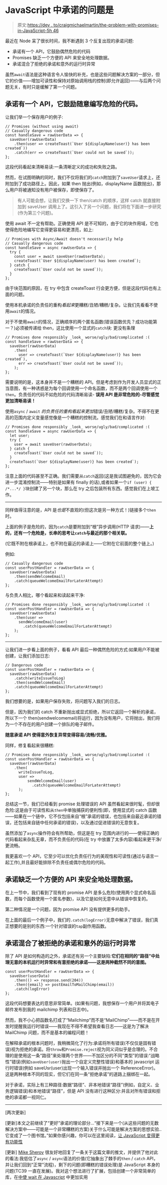 # JavaScript 中承诺的问题是

> 原文:[https://dev . to/craigmichaelmartin/the-problem-with-promises-in-JavaScript-5h 46](https://dev.to/craigmichaelmartin/the-problem-with-promises-in-javascript-5h46)

最近在 Node 呆了很长时间，我不断遇到 3 个反复出现的承诺问题:

*   承诺有一个 API，它鼓励偶然危险的代码
*   Promises 缺乏一个方便的 API 来安全地处理数据。
*   承诺混合了拒绝的承诺和意外的运行时异常

虽然`await`语法是这种语言令人愉快的补充，也是这些问题解决方案的一部分，但它的价值——增加可读性和保持对原始调用栈的控制(即允许返回)——与后两个问题无关，有时只是缓解了第一个问题。

## 承诺有一个 API，它鼓励随意编写危险的代码。

让我们举一个保存用户的例子:

```
// Promises (without using await)
// Casually dangerous code
const handleSave = rawUserData => {
  saveUser(rawUserData)
    .then(user => createToast(`User ${displayName(user)} has been created`))
    .catch(err => createToast(`User could not be saved`));
}; 
```

这段代码看起来清晰易读:一条清晰定义的成功和失败之路。

然而，在试图明确的同时，我们不仅将我们的`catch`附加到了`saveUser`请求上，还附加到了成功路径上。因此，如果 then 抛出(例如，displayName 函数抛出)，那么用户将被通知没有用户被保存，即使保存了。

> 有人可能会想，让我们交换一下 then/catch 的顺序，这样 catch 就直接附加到 saveUser 调用上了。这引入了另一个问题，我们将在下面进一步研究(作为第三个问题)。

使用 await 不一定有帮助。正确使用 API 是不可知的，由于它的块作用域，它也使得危险地编写它变得更容易和更漂亮，如上:

```
// Promises with Async/Await doesn't necessarily help
// Casually dangerous code
const handleSave = async rawUserData => {
  try {
    const user = await saveUser(rawUserData);
    createToast(`User ${displayName(user) has been created`);
  } catch {
    createToast(`User could not be saved`));
  }
}; 
```

由于块范围的原因，在 try 中包含 createToast 行会更方便，但是这段代码也有上面的问题。

使用本机承诺的负责任的重构*看起来*更糟糕/丑陋/糟糕/复杂。让我们先看看不使用`await`的情况。

对于不使用`await`的情况，正确顺序的两个匿名函数(错误函数优先？成功功能第一？)必须被传递给 then，这比使用一个显式的`catch`块:
更没有条理

```
// Promises done responsibly _look_ worse/ugly/bad/complicated :(
const handleSave = rawUserData => {
  saveUser(rawUserData)
    .then(
      user => createToast(`User ${displayName(user)} has been created`),
      err => createToast(`User could not be saved`));
    );
}; 
```

需要说明的是，这本身并不是一个糟糕的 API。但是考虑到作为开发人员显式的正当意图，有一种诱惑是为每个回调使用一个命名函数，而不是两个回调使用一个`then`。负责任的代码不如危险的代码清晰易读- **误用 API 是非常危险的-尽管感觉更加清晰易读！**

使用`async` / `await` *的负责任的重构看起来更加*错误/丑陋/糟糕/复杂。不得不在更高的范围内定义变量感觉像是一个糟糕的控制流。感觉我们在和语言作对:

```
// Promises done responsibly _look_ worse/ugly/bad/complicated :(
const handleSave = async rawUserData => {
  let user;
  try {
    user = await saveUser(rawUserData);
  } catch {
    createToast(`User could not be saved`));
  }
  createToast(`User ${displayName(user)} has been created`);
}; 
```

注意上面的代码甚至不正确。我们需要从`catch`返回(这是我试图避免的，因为它会进一步混淆控制流——特别是如果有 finally 的话),或者如果一个`if (user) { /*...*/ }`块创建了另一个块，那么在 try 之后包装所有东西。感觉我们在上坡工作。

* * *

同样值得注意的是，API 是*也是*不直观的(但这次是另一种方式！)链接多个`then`时。

上面的例子是危险的，因为`catch`是要附加到“根”异步调用(HTTP 请求)——**上的，还有一个危险是，长串的思考让`catch`与最近的那个相关联。**

(它既不附在根承诺上，也不附在最近的承诺上——它附在它前面的整个链上。)

例如:

```
// Casually dangerous code
const userPostHandler = rawUserData => {
  saveUser(rawUserData)
    .then(sendWelcomeEmail)
    .catch(queueWelcomeEmailForLaterAttempt)
}; 
```

与负责人相比，哪个看起来和读起来干净:

```
// Promises done responsibly _look_ worse/ugly/bad/complicated :(
const userPostHandler = rawUserData => {
  saveUser(rawUserData)
    .then(user =>
      sendWelcomeEmail(user)
        .catch(queueWelcomeEmailForLaterAttempt)
    );
}; 
```

* * *

让我们进一步看上面的例子，看看 API 最后一种偶然危险的方式:如果用户不能被创建，让我们添加日志:

```
// Dangerous code
const userPostHandler = rawUserData => {
  saveUser(rawUserData)
    .catch(writeIssueToLog)
    .then(sendWelcomeEmail)
    .catch(queueWelcomeEmailForLaterAttempt)
}; 
```

我们想要的是，如果用户保存失败，将问题写入我们的日志。

但是，因为我们的 catch 不重新抛出或显式拒绝，所以它返回一个解析的承诺，所以下一个 then(sendwelcomemail)将运行，因为没有用户，它将抛出，我们将为一个不存在的用户创建一个排队的电子邮件。

**随意承诺 API 使得意外恢复异常变得容易/流畅/优雅。**

同样，修复看起来很糟糕:

```
// Promises done responsibly _look_ worse/ugly/bad/complicated :(
const userPostHandler = rawUserData => {
  saveUser(rawUserData)
    .then(
      writeIssueToLog,
      user =>
          sendWelcomeEmail(user)
            .catch(queueWelcomeEmailForLaterAttempt)
      );
}; 
```

总结这一节，我们已经看到 promise 处理错误的 API 虽然看起来很时髦，但却很危险:这是由于可读性和从`then`中单独捕获的便利性(即，使用显式的 catch 函数——如果在一个链中，它不仅包括来自“根”承诺的错误，也包括来自最近承诺的错误，还包括来自链中任何承诺的错误)，以及通过促进错误的无意恢复。

虽然添加了`async`操作符会有所帮助，但这是在 try 范围内进行的——使得正确的代码看起来杂乱无章，而不负责任的代码(在 try 中放置了太多内容)看起来更干净/更流畅。

我更喜欢一个 API，它至少可以优化负责任行为的美观性和可读性(通过与语言一起工作),并且最好能排除不负责任或偶尔危险的代码。

## [](#promises-lack-a-convenient-api-to-safely-work-with-data)承诺缺乏一个方便的 API 来安全地处理数据。

在上一节中，我们看到了现有的 promise API 是多么危险(使用两个显式命名函数，而每个函数使用一个匿名参数)，以及它是如何无意中从错误中恢复的。

第二种情况是一个问题，因为 promise API 没有提供更多的助手。

在上面的最后一个例子中，我们的`.catch(logError)`无意中解决了错误，我们真正想要的是别的东西:一个针对错误的`tap`副作用函数。

## [](#promises-comingle-rejected-promises-and-unintended-runtime-exceptions)承诺混合了被拒绝的承诺和意外的运行时异常

除了 API 是如何构造的之外，承诺还有另一个主要缺陷:**它们在相同的“路径”中处理无意的本机运行时异常和有意拒绝的承诺——这是两种截然不同的意图。**

```
const userPostHandler = rawUserData => {
  saveUser(userData)
    .then(() => response.send(204))
    .then({email} => postEmailToMailChimp(email))
    .catch(logError)
}; 
```

这段代码想要表达的意思非常简单。(如果有问题，我想保存一个用户并将其电子邮件发布到我的 mailchimp 列表和日志中)。

然而，我不小心把函数名打成了“Mailchimp”而不是“MailChimp”——而不是在开发时提醒我运行时错误——我现在不得不希望我查看日志——这是为了解决 MailChimp 问题，而不是基本的编程问题！

在解释承诺的根本问题时，我稍微简化了行为:承诺将所有错误(不仅仅是固有错误)视为拒绝的承诺。将`throw`和`Promise.reject`视为同义词似乎是合理的。不合理的是使用这一条“路径”来处理两个世界——不加区分的不同“类型”的错误:“战略性”错误(例如`saveUser(user)`抛出一个自定义完整性错误)和基本的 javascript 运行时错误(例如 saveUsr(user)出现一个输入错误并抛出一个 ReferenceError)。这是两种根本不同的现实，但它们在同一条“拒绝承诺”的道路上捆绑在一起。

对于承诺，实际上有三种路径:数据“路径”、非本地错误“路径”(例如，自定义、业务逻辑错误)和本地错误“路径”，但是 API 没有进行这种区分:并且对所有错误和拒绝的承诺都一视同仁。

* * *

[两次更新]

[更新]本文之前继续了“更好”承诺的理论部分...“接下来是一个(从这些问题的无数解决方案中——可能是一个非常糟糕的方案)关于什么可能是解决方案的思想实验..它变成了一个图书馆。”如果你感兴趣，你可以在这里阅读，[让 JavaScript 变得更有功能性](https://dev.to/craigmichaelmartin/making-javascript-promises-more-functional-jp3)

[更新] [Mike Sherov](https://twitter.com/mikesherov) 很友好地回复了一条关于这篇文章的推文，并提供了他对此的看法:我低估了`async` / `async`语法的价值(它抽象出了棘手的`then` / `catch` API，并让我们回到“正常”流程)，剩下的问题(即糟糕的错误处理)是 JavaScript 本身的问题(TC39 一直在发展)。我对这个想法进行了扩展，包括创建一个非常简单的库，在[中使 wait 在 Javascript](https://dev.to/craigmichaelmartin/making-await-more-functional-in-javascript-2le4) 中更加实用
